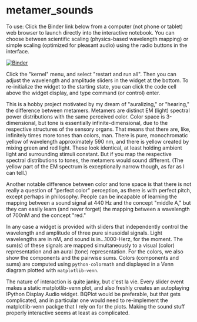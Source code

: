 # metamer_sounds
To use:
Click the Binder link below from a computer (not phone or tablet) web browser to launch directly into the interactive notebook. You can choose between scientific scaling (physics-based wavelength mapping) or simple scaling (optimized for pleasant audio) using the radio buttons in the interface.

[![Binder](https://mybinder.org/badge_logo.svg)](https://mybinder.org/v2/gh/ClayCampaigne/metamer_sounds/HEAD?filepath=metamer_sounds.ipynb)

Click the "kernel" menu, and select "restart and run all". Then you can adjust the wavelength and amplitude sliders in the widget at the bottom.
To re-initialize the widget to the starting state, you can click the code cell above the widget display, and type command (or control) enter.

This is a hobby project motivated by my dream of "auralizing," or "hearing," the difference between metamers. 
Metamers are distinct EM (light) spectral power distributions with the same perceived color.
Color space is 3-dimensional, but tone is essentially infinite-dimensional, due to the respective structures of the sensory organs.
That means that there are, like, infinitely times more tones than colors, man. 
There is pure, monochromatic yellow of wavelength approximately 590 nm, and there is yellow created by mixing green and red light. 
These look identical, at least holding ambient light and surrounding stimuli constant. 
But if you map the respective spectral distributions to tones, the metamers would sound different. 
(The yellow part of the EM spectrum is exceptionally narrow though, as far as I can tell.)

Another notable difference between color and tone space is that there is not really a question of "perfect color" perception, as there is with perfect pitch, except perhaps in philosophy. 
People can be incapable of learning the mapping between a sound signal at 440 Hz and the concept "middle A," but they can easily learn (and never forget) the mapping between a wavelength of 700nM and the concept "red."

In any case a widget is provided with sliders that independently control the wavelength and amplitude of three pure sinusoidal signals.
Light wavelengths are in nM, and sound is in...1000-Herz, for the moment.
The sum(s) of these signals are mapped simultaneously to a visual (color) representation and an aural (tone) representation. 
For the colors, we also show the components and the pairwise sums. 
Colors (components and sums) are computed using `python-colormath` and displayed in a Venn diagram plotted with `matplotlib-venn`. 


The nature of interaction is quite janky, but c'est la vie. 
Every slider event makes a static matplotlib-venn plot, and also freshly creates an autoplaying IPython Display Audio widget.
BQPlot would be preferable, but that gets complicated, and in particular one would need to re-implement the matplotlib-venn packge that I rely on for the plots.
Making the sound stuff properly interactive seems at least as complicated.

